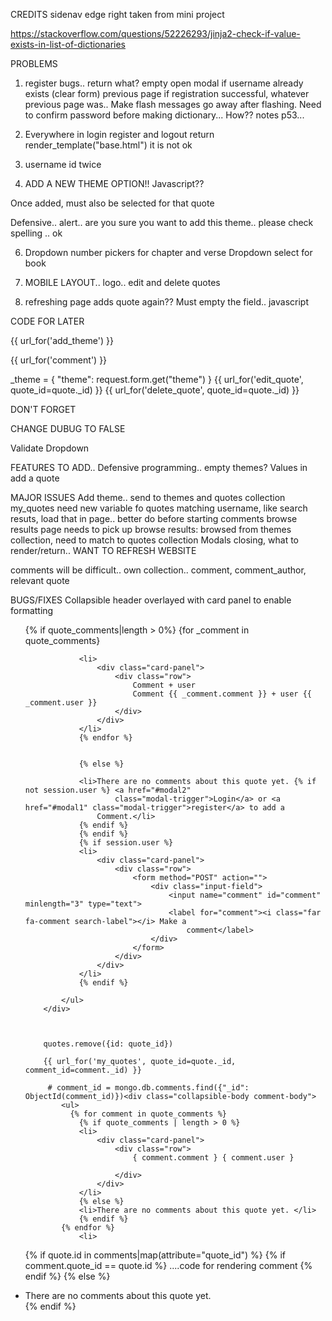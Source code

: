 CREDITS
sidenav edge right taken from mini project

https://stackoverflow.com/questions/52226293/jinja2-check-if-value-exists-in-list-of-dictionaries

PROBLEMS
1. register bugs.. return what? empty open modal if username already exists (clear form) previous page if registration successful, whatever previous page was.. Make flash messages go away after flashing.   Need to confirm password before making dictionary... How?? notes p53...


2. Everywhere in login register and logout return render_template("base.html") it is not ok



4. username id twice

5. ADD A NEW THEME OPTION!! Javascript??

Once added, must also be selected for that quote

Defensive.. alert.. are you sure you want to add this theme.. please check spelling .. ok

6. Dropdown number pickers for chapter and verse
Dropdown select for book


11. MOBILE LAYOUT.. logo.. edit and delete quotes

12.  refreshing page adds quote again??  Must empty the field.. javascript


CODE FOR LATER

{{ url_for('add_theme') }}

{{ url_for('comment') }}

_theme = {
            "theme": request.form.get("theme")
        }
{{ url_for('edit_quote', quote_id=quote._id) }}
{{ url_for('delete_quote', quote_id=quote._id) }}


 <!-- <a href="#" class="btn-small"><i class="fas fa-pencil-alt"></i>Edit</a>
            <a href="#" class="btn-small"><i class="far fa-trash-alt"></i>Delete</a>
  -->

  

   <!-- <form method="POST" action="">
                            <div class="input-field">
                                <i class="far fa-plus-square prefix"></i>
                            <input type="text" id="new_theme" name="new_theme">
                            <label for="new_theme">Or add a New Theme</label>
                        </div>
                        </form> -->

<!-- {{ url_for('add_theme') }} -->


DON'T FORGET

CHANGE DUBUG TO FALSE

Validate Dropdown

FEATURES TO ADD.. 
Defensive programming.. empty themes?  Values in add a quote

MAJOR ISSUES 
Add theme.. send to themes and quotes collection
my_quotes need new variable fo quotes matching username, like search resuts, load that in page.. better do before starting comments
browse results page needs to pick up browse results: browsed from themes collection, need to match to quotes collection
Modals closing, what to render/return.. WANT TO REFRESH WEBSITE

comments will be difficult.. own collection.. comment, comment_author, relevant quote

BUGS/FIXES
Collapsible header overlayed with card panel to enable formatting


 <div class="collapsible-body">
            <ul>
                {% if quote_comments|length > 0%}
                {for _comment in quote_comments}

                <li>
                    <div class="card-panel">
                        <div class="row">
                            Comment + user
                            Comment {{ _comment.comment }} + user {{ _comment.user }}
                        </div>
                    </div>
                </li>
                {% endfor %}
                    
                
                {% else %} 

                <li>There are no comments about this quote yet. {% if not session.user %} <a href="#modal2"
                        class="modal-trigger">Login</a> or <a href="#modal1" class="modal-trigger">register</a> to add a
                    Comment.</li>
                {% endif %}
                {% endif %}
                {% if session.user %}
                <li>
                    <div class="card-panel">
                        <div class="row">
                            <form method="POST" action="">
                                <div class="input-field">
                                    <input name="comment" id="comment" minlength="3" type="text">
                                    <label for="comment"><i class="far fa-comment search-label"></i> Make a
                                        comment</label>
                                </div>
                            </form>
                        </div>
                    </div>
                </li>
                {% endif %}
                
            </ul>
        </div>



        quotes.remove({id: quote_id})

        {{ url_for('my_quotes', quote_id=quote._id, comment_id=comment._id) }}

         # comment_id = mongo.db.comments.find({"_id": ObjectId(comment_id)})<div class="collapsible-body comment-body">
            <ul>
              {% for comment in quote_comments %}
                {% if quote_comments | length > 0 %}
                <li>
                    <div class="card-panel">
                        <div class="row">
                            { comment.comment } { comment.user }
                         
                        </div>
                    </div>
                </li>
                {% else %}
                <li>There are no comments about this quote yet. </li>
                {% endif %}
            {% endfor %}
                <li>


{% if quote.id in comments|map(attribute="quote_id") %}
{% if comment.quote_id == quote.id %}
....code for rendering comment
{% endif %}
{% else %}
<li>There are no comments about this quote yet. </li>
{% endif %}